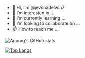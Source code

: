 - 👋 Hi, I’m @jevonadelwin7
- 👀 I’m interested in ...
- 🌱 I’m currently learning ...
- 💞️ I’m looking to collaborate on ...
- 📫 How to reach me ...

<!---
jevonadelwin7/jevonadelwin7 is a ✨ special ✨ repository because its `README.md` (this file) appears on your GitHub profile.
You can click the Preview link to take a look at your changes.
--->

![Anurag's GitHub stats](https://github-readme-stats.vercel.app/api?username=jevonadelwin7&theme=algolia&show_icons=true)

[![Top Langs](https://github-readme-stats.vercel.app/api/top-langs/?username=jevonadelwin7&layout=compact)](https://github.com/jevonadelwin7/github-readme-stats)
